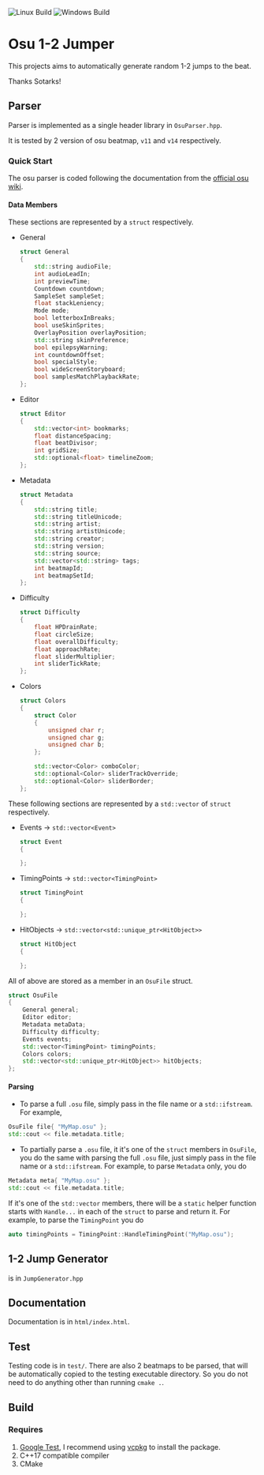 ![Linux Build](https://github.com/HO-COOH/Osu12Jumper/actions/workflows/linux.yml/badge.svg)
![Windows Build](https://github.com/HO-COOH/Osu12Jumper/actions/workflows/windows.yml/badge.svg)

# Osu 1-2 Jumper
This projects aims to automatically generate random 1-2 jumps to the beat.


Thanks Sotarks!

## Parser
Parser is implemented as a single header library in `OsuParser.hpp`.

It is tested by 2 version of osu beatmap, `v11` and `v14` respectively.

### Quick Start
The osu parser is coded following the documentation from the [official osu wiki](https://osu.ppy.sh/wiki/en/osu%21_File_Formats/Osu_%28file_format%29).

#### Data Members
These sections are represented by a `struct` respectively.
- General
    ```cpp
    struct General
    {
        std::string audioFile;
        int audioLeadIn;
        int previewTime;
        Countdown countdown;
        SampleSet sampleSet;
        float stackLeniency;
        Mode mode;
        bool letterboxInBreaks;
        bool useSkinSprites;
        OverlayPosition overlayPosition;
        std::string skinPreference;
        bool epilepsyWarning;
        int countdownOffset;
        bool specialStyle;
        bool wideScreenStoryboard;
        bool samplesMatchPlaybackRate;
    };
    ```
- Editor
    ```cpp
    struct Editor
    {
        std::vector<int> bookmarks;
        float distanceSpacing;
        float beatDivisor;
        int gridSize;
        std::optional<float> timelineZoom;
    };
    ```
- Metadata
    ```cpp
    struct Metadata
    {
        std::string title;
        std::string titleUnicode;
        std::string artist;
        std::string artistUnicode;
        std::string creator;
        std::string version;
        std::string source;
        std::vector<std::string> tags;
        int beatmapId;
        int beatmapSetId;
    };
    ```
- Difficulty
    ```cpp
    struct Difficulty
    {
        float HPDrainRate;
        float circleSize;
        float overallDifficulty;
        float approachRate;
        float sliderMultiplier;
        int sliderTickRate;
    };
    ```
- Colors
    ```cpp
    struct Colors
    {
        struct Color
        {
            unsigned char r;
            unsigned char g;
            unsigned char b;
        };

        std::vector<Color> comboColor;
        std::optional<Color> sliderTrackOverride;
        std::optional<Color> sliderBorder;
    };
    ```

These following sections are represented by a `std::vector` of `struct` respectively.
- Events -> `std::vector<Event>`
    ```cpp
    struct Event
    {

    };
    ```
- TimingPoints -> `std::vector<TimingPoint>`
    ```cpp
    struct TimingPoint
    {

    };
    ```
- HitObjects -> `std::vector<std::unique_ptr<HitObject>>`
    ```cpp
    struct HitObject
    {

    };
    
    ```

All of above are stored as a member in an `OsuFile` struct.
```cpp
struct OsuFile
{
    General general;
    Editor editor;
    Metadata metaData;
    Difficulty difficulty;
    Events events;
    std::vector<TimingPoint> timingPoints;
    Colors colors;
    std::vector<std::unique_ptr<HitObject>> hitObjects;
};
```

#### Parsing
- To parse a full `.osu` file, simply pass in the file name or a `std::ifstream`. For example,
```cpp
OsuFile file{ "MyMap.osu" };
std::cout << file.metadata.title;
```

- To partially parse a `.osu` file, it it's one of the `struct` members in `OsuFile`, you do the same with parsing the full `.osu` file, just simply pass in the file name or a `std::ifstream`. For example, to parse `Metadata` only, you do
```cpp
Metadata meta{ "MyMap.osu" };
std::cout << file.metadata.title;
``` 
If it's one of the `std::vector` members, there will be a `static` helper function starts with `Handle...` in each of the `struct` to parse and return it. For example, to parse the `TimingPoint` you do
```cpp
auto timingPoints = TimingPoint::HandleTimingPoint("MyMap.osu");
```

## 1-2 Jump Generator
is in `JumpGenerator.hpp`

## Documentation
Documentation is in `html/index.html`.

## Test
Testing code is in `test/`.
There are also 2 beatmaps to be parsed, that will be automatically copied to the testing executable directory. So you do not need to do anything other than running `cmake .`.


## Build
### Requires
1. [Google Test](https://github.com/google/googletest), I recommend using [vcpkg](https://vcpkg.io/en/index.html) to install the package.
2. C++17 compatible compiler
3. CMake
